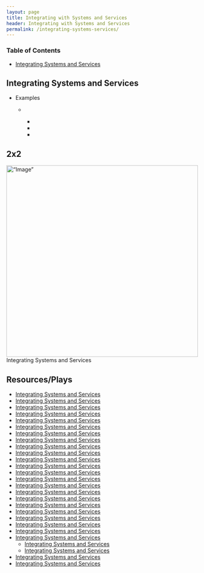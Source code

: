 ```yaml
---
layout: page
title: Integrating with Systems and Services
header: Integrating with Systems and Services
permalink: /integrating-systems-services/
---
```

<div class="row">
 <div class="col-md-3">
    <div class="toc">
    <h3>Table of Contents</h3>
    <ul>
    <li><a href=“#integratingsystemsservices”>Integrating Systems and Services</a></li>
    </ul>
    </div> 
  </div>
  
<div class="col-md-6">
<h2 class=“integratingsystemsservices” id="integratingsystemsservices">Integrating Systems and Services</h2>
<ul>
    <li>Examples</li>
    <ul>
    <li></li>
      <ul>
      <li></li>
      <li></li>
      <li></li>
      </ul>
    </ul>
</ul>
      
  <h2 class="integratingsystemsservices" id="integratingsystemsservices">2x2</h2>
  <img src="../images/StrategicObjectives2x2.png" alt=“Image” width="500"/>Integrating Systems and Services

</div>

<div class="col-md-3">
<div class="sideLinks">
    <h2>Resources/Plays</h2>
    <ul>
    <li><a href="{{ site.baseurl }}/integrating-systems-services">Integrating Systems and Services</a></li>
    <li><a href="{{ site.baseurl }}/integrating-systems-services">Integrating Systems and Services</a></li>
    <li><a href="{{ site.baseurl }}/integrating-systems-services">Integrating Systems and Services</a></li>
  <li><a href="{{ site.baseurl }}/integrating-systems-services">Integrating Systems and Services</a></li>
    <li><a href="{{ site.baseurl }}/integrating-systems-services">Integrating Systems and Services</a></li>
   <li><a href="{{ site.baseurl }}/integrating-systems-services">Integrating Systems and Services</a></li>
    <li><a href="{{ site.baseurl }}/integrating-systems-services">Integrating Systems and Services</a></li>
   <li><a href="{{ site.baseurl }}/integrating-systems-services">Integrating Systems and Services</a></li>
       <li><a href="{{ site.baseurl }}/integrating-systems-services">Integrating Systems and Services</a></li>
    <li><a href="{{ site.baseurl }}/integrating-systems-services">Integrating Systems and Services</a></li>
    <li><a href="{{ site.baseurl }}/integrating-systems-services">Integrating Systems and Services</a></li>
  <li><a href="{{ site.baseurl }}/integrating-systems-services">Integrating Systems and Services</a></li>
    <li><a href="{{ site.baseurl }}/integrating-systems-services">Integrating Systems and Services</a></li>
   <li><a href="{{ site.baseurl }}/integrating-systems-services">Integrating Systems and Services</a></li>
    <li><a href="{{ site.baseurl }}/integrating-systems-services">Integrating Systems and Services</a></li>
   <li><a href="{{ site.baseurl }}/integrating-systems-services">Integrating Systems and Services</a></li>
    <li><a href="{{ site.baseurl }}/integrating-systems-services">Integrating Systems and Services</a></li>
  <li><a href="{{ site.baseurl }}/integrating-systems-services">Integrating Systems and Services</a></li>
    <li><a href="{{ site.baseurl }}/integrating-systems-services">Integrating Systems and Services</a></li>
   <li><a href="{{ site.baseurl }}/integrating-systems-services">Integrating Systems and Services</a></li>
    <li><a href="{{ site.baseurl }}/integrating-systems-services">Integrating Systems and Services</a></li>
   <li><a href="{{ site.baseurl }}/integrating-systems-services">Integrating Systems and Services</a></li>
    <li><a href="{{ site.baseurl }}/integrating-systems-services">Integrating Systems and Services</a>
      <ul>
        <li><a href="{{ site.baseurl }}/integrating-systems-services">Integrating Systems and Services</a></li>
        <li><a href="{{ site.baseurl }}/integrating-systems-services">Integrating Systems and Services</a></li>
      </li>
      </ul>
    <li><a href="{{ site.baseurl }}/integrating-systems-services">Integrating Systems and Services</a></li>
    <li><a href="{{ site.baseurl }}/integrating-systems-services">Integrating Systems and Services</a></li>
    </ul>
    </div>
</div>
 
</div>
